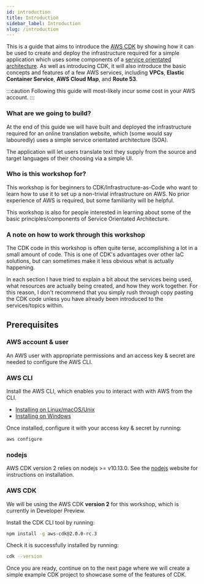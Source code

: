 ```yaml
---
id: introduction
title: Introduction
sidebar_label: Introduction
slug: /introduction
---
```


This is a guide that aims to introduce the [AWS CDK](https://aws.amazon.com/cdk/) by showing how it can be used to create and deploy the infrastructure required for a simple application which uses some components of a [service orientated architecture](https://en.wikipedia.org/wiki/Service-oriented_architecture). As well as introducing CDK, it will also introduce the basic concepts and features of a few AWS services, including **VPCs**, **Elastic Container Service**, **AWS Cloud Map**, and **Route 53**.

:::caution
Following this guide will most-likely incur some cost in your AWS account.
:::

### What are we going to build?

At the end of this guide we will have built and deployed the infrastructure required for an online translation website, which (some would say labouredly) uses a simple service orientated architecture (SOA). 

The application will let users translate text they supply from the source and target languages of their choosing via a simple UI.

### Who is this workshop for?

This workshop is for beginners to CDK/Infrastructure-as-Code who want to learn how to use it to set up a non-trivial infrastructure on AWS. No prior experience of AWS is required, but some familiarity will be helpful.

This workshop is also for people interested in learning about some of the basic principles/components of Service Orientated Architecture.


### A note on how to work through this workshop

The CDK code in this workshop is often quite terse, accomplishing a lot in a small amount of code. This is one of CDK's advantages over other IaC solutions, but can sometimes make it less obvious what is actually happening.

In each section I have tried to explain a bit about the services being used, what resources are actually being created, and how they work together. For this reason, I don't recommend that you simply rush through copy pasting the CDK code unless you have already been introduced to the services/topics within.


## Prerequisites

### AWS account & user

An AWS user with appropriate permissions and an access key & secret are needed to configure the AWS CLI.


### AWS CLI

Install the AWS CLI, which enables you to interact with with AWS from the CLI.

- [Installing on Linux/macOS/Unix](https://docs.aws.amazon.com/cli/latest/userguide/cli-chap-welcome.html)
- [Installing on Windows](https://docs.aws.amazon.com/cli/latest/userguide/install-windows.html#install-msi-on-windows)

Once installed, configure it with your access key & secret by running:

```bash
aws configure
```

### nodejs

AWS CDK version 2 relies on nodejs >= v10.13.0. See the [nodejs](https://nodejs.org/en/) website for instructions on installation.

### AWS CDK

We will be using the AWS CDK **version 2** for this workshop, which is currently in Developer Preview.

Install the CDK CLI tool by running:

```bash
npm install -g aws-cdk@2.0.0-rc.3
```

Check it is successfully installed by running:

```bash
cdk --version
```

Once you are ready, continue on to the next page where we will create a simple example CDK project to showcase some of the features of CDK.